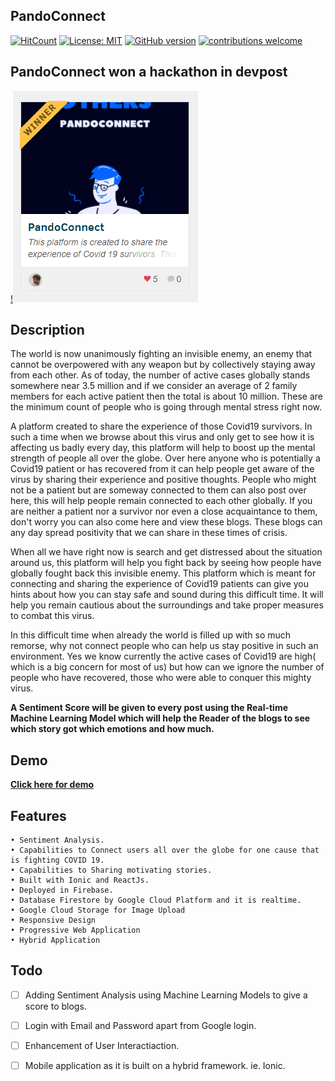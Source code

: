 ## PandoConnect


[![HitCount](http://hits.dwyl.com/Souravdey777/PandoConnect.svg)](http://hits.dwyl.com/Souravdey777/PandoConnect)
[![License: MIT](https://img.shields.io/badge/License-MIT-yellow.svg?style=flat)](https://opensource.org/licenses/MIT)
[![GitHub version](https://d25lcipzij17d.cloudfront.net/badge.png?id=gh&v=1.0&style=flat)](https://badge.fury.io/gh/Souravdey777/PandoConnect)
[![contributions welcome](https://img.shields.io/badge/contributions-welcome-brightgreen.svg?style=flat)](https://github.com/Souravdey777/PandoConnect/issues)

## PandoConnect won a hackathon in devpost 

[!<img src="./devpostimage.PNG">](https://devpost.com/software/pandoconnect)

## Description

The world is now unanimously fighting an invisible enemy, an enemy that cannot be overpowered with any weapon but by collectively staying away from each other. As of today, the number of active cases globally stands somewhere near 3.5 million and if we consider an average of 2 family members for each active patient then the total is about 10 million. These are the minimum count of people who is going through mental stress right now.

A platform created to share the experience of those Covid19 survivors. In such a time when we browse about this virus and only get to see how it is affecting us badly every day, this platform will help to boost up the mental strength of people all over the globe. Over here anyone who is potentially a Covid19 patient or has recovered from it can help people get aware of the virus by sharing their experience and positive thoughts. People who might not be a patient but are someway connected to them can also post over here, this will help people remain connected to each other globally. If you are neither a patient nor a survivor nor even a close acquaintance to them, don't worry you can also come here and view these blogs. These blogs can any day spread positivity that we can share in these times of crisis.

When all we have right now is search and get distressed about the situation around us, this platform will help you fight back by seeing how people have globally fought back this invisible enemy. This platform which is meant for connecting and sharing the experience of Covid19 patients can give you hints about how you can stay safe and sound during this difficult time. It will help you remain cautious about the surroundings and take proper measures to combat this virus.

In this difficult time when already the world is filled up with so much remorse, why not connect people who can help us stay positive in such an environment. Yes we know currently the active cases of Covid19 are high( which is a big concern for most of us) but how can we ignore the number of people who have recovered, those who were able to conquer this mighty virus. 

**A Sentiment Score will be given to every post using the Real-time Machine Learning Model which will help the Reader of the blogs to see which story got which emotions and how much.**

## Demo

**[Click here for demo](http://pandoconnect-c9991.web.app/)**
<!-- <a href="http://pandoconnect-c9991.web.app/" target="_blank"></a> -->

<!-- #### Youtube Demo -->

<!-- [![Youtube Video](http://img.youtube.com/vi/mMmjEh71ZeY/0.jpg)](http://www.youtube.com/watch?v=mMmjEh71ZeY "Video Title") -->
<!--     <iframe width="560" height="315" src="https://www.youtube.com/embed/mMmjEh71ZeY" frameborder="0" allow="accelerometer; autoplay; encrypted-media; gyroscope; picture-in-picture" allowfullscreen></iframe> -->


## Features

	• Sentiment Analysis.
	• Capabilities to Connect users all over the globe for one cause that is fighting COVID 19.
	• Capabilities to Sharing motivating stories.
	• Built with Ionic and ReactJs.
	• Deployed in Firebase.
	• Database Firestore by Google Cloud Platform and it is realtime.
	• Google Cloud Storage for Image Upload
	• Responsive Design
	• Progressive Web Application
	• Hybrid Application

## Todo

- [ ] Adding Sentiment Analysis using Machine Learning Models to give a score to blogs.

- [ ] Login with Email and Password apart from Google login.

- [ ] Enhancement of User Interactiaction. 

- [ ] Mobile application as it is built on a hybrid framework. ie. Ionic.
